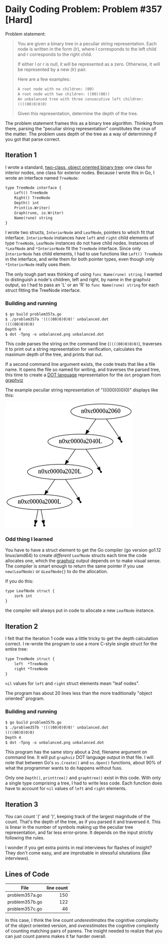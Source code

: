 # Daily Coding Problem: Problem #357 [Hard]

Problem statement:

> You are given a binary tree in a peculiar string representation. Each node is
> written in the form (lr), where l corresponds to the left child and r
> corresponds to the right child.
> 
> If either l or r is null, it will be represented as a zero. Otherwise, it will
> be represented by a new (lr) pair.
> 
> Here are a few examples:
> 
>     A root node with no children: (00)
>     A root node with two children: ((00)(00))
>     An unbalanced tree with three consecutive left children: ((((00)0)0)0)
> 
> Given this representation, determine the depth of the tree.

The problem statement frames this as a binary tree algorithm.
Thinking from there, parsing the "peculiar string representation" constitutes
the crux of the matter.
The problem uses depth of the tree as a way of determining if you got that parse correct.

## Iteration 1

I wrote a standard, [two-class, object oriented binary tree](problem357a.go):
one class for interior nodes,
one class for exterior nodes.
Because I wrote this in Go, 
I wrote an interface named `TreeNode`:

    type TreeNode interface {
        Left() TreeNode
        Right() TreeNode
        Depth() int
        Print(io.Writer)
        Graph(rune, io.Writer)
        Name(rune) string
    }

I wrote two structs, `InteriorNode` and `LeafNode`,
pointers to which fit that interface.
`InteriorNode` instances have `left` and `right` child elements of type `TreeNode`,
`LeafNode` instances do not have child nodes.
Instances of `*LeafNode` and `*InteriorNode` fit the `TreeNode` interface.
Since only `InteriorNode` has child elements, I had to use functions like `Left() TreeNode`
in the interface, and write them for both pointer types,
even though only `*InteriorNode` really uses them.

The only tough part was thinking of using `func Name(rune) string`.
I wanted to distinguish a node's children, left and right,
by name in the graphviz output, so I had to pass an 'L' or an 'R' to `func Name(rune) string`
for each struct fitting the TreeNode interface.

### Building and running

    $ go build problem357a.go 
    $ ./problem357a '((((00)0)0)0)' unbalanced.dot
    ((((00)0)0)0)
    Depth 4
    $ dot -Tpng -o unbalanced.png unbalanced.dot

This code parses the string on the command line (`((((00)0)0)0)`),
traverses it to print out a string representation for verification,
calculates the maximum depth of the tree, and prints that out.

If a second command line argument exists,
the code treats that like a file name.
It opens the file so named for writing,
and traverses the parsed tree,
this time to create a [DOT language](https://graphviz.gitlab.io/_pages/doc/info/lang.html)
representation for the `dot` program from [graphviz](https://www.graphviz.org) 


The example peculiar string representation of "((((00)0)0)0)" displays like this:

![unbalanced tree image](unbalanceda.png?mode=raw)

### Odd thing I learned

You have to have a struct element to get the Go compiler (go version go1.12 linux/amd64)
to create *different* `LeafNode` structs each time the code allocates one,
which the [graphviz](http://www.graphviz.org) output depends on to make visual sense.
The compiler is smart enough to return the same pointer
if you use `new(LeafNode)` or `&LeafNode{}` to do the allocation.

If you do this:

    type LeafNode struct {
        zork int
    }

the compiler will always put in code to allocate a new `LeafNode` instance.

## Iteration 2

I felt that the Iteration 1 code was a little tricky to get the
depth calculation correct.
I re-wrote the program to use a more C-style single struct for
the entire tree:

    type TreeNode struct {
        left  *TreeNode
        right *TreeNode
    }

`nil` values for `left` and `right` struct elements mean "leaf nodes".

The program has about 20 lines less than the more traditionally "object oriented" program.

### Building and running

    $ go build problem357b.go 
    $ ./problem357b '((((00)0)0)0)' unbalanced.dot
    ((((00)0)0)0)
    Depth 4
    $ dot -Tpng -o unbalanced.png unbalanced.dot

This program has the same story about a 2nd, filename argument on command line.
It will put `graphviz` DOT language output in that file.
I will note that between Go's `os.Create()` and `os.Open()` functions,
about 90% of what the programmer wants to do happens without fuss.

Only one `Depth()`, `printtree()` and `graphtree()` exist in this code.
With only a single type comprising a tree, I had to write less code.
Each function does have to account for `nil` values of `left` and `right` elements.

## Iteration 3

You can count '(' and ')', keeping track of the largest magnitude of the count.
That's the depth of the tree, as if you parsed it and traversed it.
This is linear in the number of symbols making up the peculiar tree representation,
and far less error-prone. It depends on the input strictly following the rules.

I wonder if you get extra points in real interviews for flashes of insight?
They don't come easy, and are improbable in stressful situtations (like interviews).

## Lines of Code

|File | line count |
|----------|----------:|
|problem357a.go|150|
|problem357b.go|122|
|problem357c.go|46|

In this case, I think the line count *underestimates* the cognitive complexity
of the object oriented version,
and *overestimates* the cognitive complexity of counting matching pairs of parens.
The insight needed to realize that you can just count parens makes it far harder overall.
